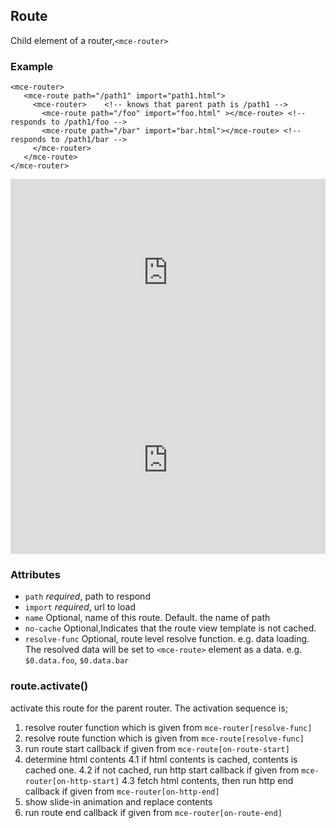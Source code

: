 <a name="Route"></a>

## Route
Child element of a router,`<mce-router>`

 
### Example
 ```
 <mce-router>
    <mce-route path="/path1" import="path1.html">
      <mce-router>    <!-- knows that parent path is /path1 -->
        <mce-route path="/foo" import="foo.html" ></mce-route> <!-- responds to /path1/foo -->
        <mce-route path="/bar" import="bar.html"></mce-route> <!-- responds to /path1/bar -->
      </mce-router>
    </mce-route>
 </mce-router>
 ```

 <iframe frameborder="no" width="100%" height="300" src="https://embed.plnkr.co/FOLOB9?show=preview"></iframe>
 <iframe frameborder="no" width="100%" height="300" src="https://embed.plnkr.co/iyCwi9?show=preview"></iframe>

 ### Attributes
   * `path`
     _required_,  path to respond
   * `import`
     _required_,  url to load
   * `name`
     Optional, name of this route. Default. the name of path
   * `no-cache`
     Optional,Indicates that the route view template is not cached.
   * `resolve-func`
     Optional, route level resolve function. e.g. data loading. The resolved data will be set to `<mce-route>` element as a data. e.g. `$0.data.foo`, `$0.data.bar`

<a name="Route+activate"></a>

### route.activate()
activate this route for the parent router. The activation sequence is;

1. resolve router function which is given from `mce-router[resolve-func]` 
2. resolve route function which is given from `mce-route[resolve-func]` 
3. run route start callback if given from `mce-route[on-route-start]` 
4. determine html contents
  4.1 if html contents is cached, contents is cached one.
  4.2 if not cached, run http start callback if given from `mce-router[on-http-start]` 
  4.3 fetch html contents, then run http end callback if given from `mce-router[on-http-end]` 
5. show slide-in animation and replace contents
6. run route end callback if given from `mce-router[on-route-end]`

